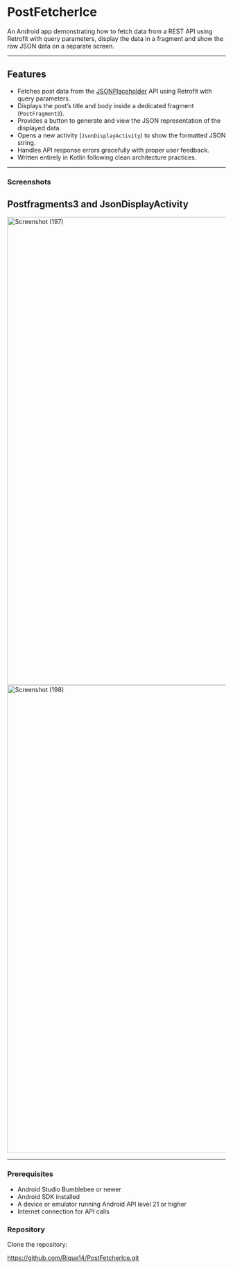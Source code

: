 # PostFetcherIce

An Android app demonstrating how to fetch data from a REST API using Retrofit with query parameters, display the data in a fragment and show the raw JSON data on a separate screen.

---

## Features

- Fetches post data from the [JSONPlaceholder](https://jsonplaceholder.typicode.com/posts?userId=1&id=5) API using Retrofit with query parameters.
- Displays the post’s title and body inside a dedicated fragment (`PostFragment3`).
- Provides a button to generate and view the JSON representation of the displayed data.
- Opens a new activity (`JsonDisplayActivity`) to show the formatted JSON string.
- Handles API response errors gracefully with proper user feedback.
- Written entirely in Kotlin following clean architecture practices.

---


### Screenshots
## Postfragments3 and JsonDisplayActivity

<img width="1920" height="1080" alt="Screenshot (197)" src="https://github.com/user-attachments/assets/d1a4f4a5-78c6-49d6-9a25-4f624ead08fa" />
<img width="1920" height="1080" alt="Screenshot (198)" src="https://github.com/user-attachments/assets/4f762372-0647-4633-8566-1d45f73b24ea" />


---


### Prerequisites

- Android Studio Bumblebee or newer
- Android SDK installed
- A device or emulator running Android API level 21 or higher
- Internet connection for API calls

### Repository

Clone the repository:

https://github.com/Rique14/PostFetcherIce.git

